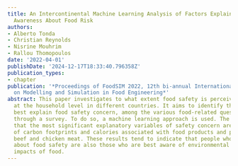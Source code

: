 ```yaml
---
title: An Intercontinental Machine Learning Analysis of Factors Explaining Consumer
  Awareness About Food Risk
authors:
- Alberto Tonda
- Christian Reynolds
- Nisrine Mouhrim
- Rallou Thomopoulos
date: '2022-04-01'
publishDate: '2024-12-17T18:33:40.796358Z'
publication_types:
- chapter
publication: '*Proceedings of FoodSIM 2022, 12th bi-annual International Conference
  on Modelling and Simulation in Food Engineering*'
abstract: This paper investigates to what extent food safety is perceived as a concern
  at the household level in different countries. It aims to identify the factors that
  best explain food safety concern, among the various food-related questions asked
  through a survey. To do so, a machine learning approach is used. The results show
  that the most significant explanatory variables of safety concern are the estimates
  of carbon footprints and calories associated with food products and primarily with
  beef and chicken meat. These results tend to indicate that people who are most concerned
  about food safety are also those who are best aware of environmental and nutritional
  impacts of food.
---
```

